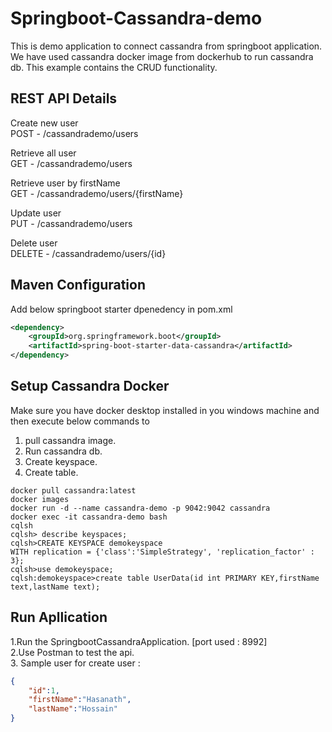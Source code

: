 # Springboot-Cassandra-demo
This is demo application to connect cassandra from springboot application.
We have used cassandra docker image from dockerhub to run cassandra db.
This example contains the CRUD functionality.
 
## REST API Details
Create new user
<br>POST - /cassandrademo/users

Retrieve all user
<br>GET - /cassandrademo/users

Retrieve user by firstName
<br>GET - /cassandrademo/users/{firstName}

Update user
<br>PUT - /cassandrademo/users

Delete user
<br>DELETE - /cassandrademo/users/{id}

## Maven Configuration
Add below springboot starter dpenedency in pom.xml
```xml
<dependency>
	<groupId>org.springframework.boot</groupId>
	<artifactId>spring-boot-starter-data-cassandra</artifactId>
</dependency>
```
## Setup Cassandra Docker
Make sure you have docker desktop installed in you windows machine and then execute below commands to 
1. pull cassandra image.
2. Run cassandra db.
3. Create keyspace.
4. Create table.
 
```shell
docker pull cassandra:latest
docker images
docker run -d --name cassandra-demo -p 9042:9042 cassandra
docker exec -it cassandra-demo bash
cqlsh
cqlsh> describe keyspaces;
cqlsh>CREATE KEYSPACE demokeyspace
WITH replication = {'class':'SimpleStrategy', 'replication_factor' : 3};
cqlsh>use demokeyspace;
cqlsh:demokeyspace>create table UserData(id int PRIMARY KEY,firstName text,lastName text);
```
## Run Apllication
1.Run the SpringbootCassandraApplication. [port used : 8992]
<br>2.Use Postman to test the api.
<br>3. Sample user for create user :
<br>
```json
{
    "id":1,
    "firstName":"Hasanath",
    "lastName":"Hossain"
}
```